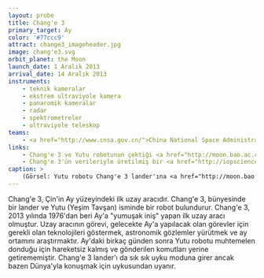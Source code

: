 ```yaml
---
layout: probe
title: Chang'e 3
primary_target: Ay
color: '#77ccc9'
attract: change3_imageheader.jpg
image: chang'e3.svg
orbit_planet: the Moon
launch_date: 1 Aralık 2013
arrival_date: 14 Aralık 2013
instruments:
    - teknik kameralar
    - ekstrem ultraviyole kamera
    - panaromik kameralar
    - radar
    - spektrometreler
    - ultraviyole teleskop
teams:
    - <a href="http://www.cnsa.gov.cn/">China National Space Administration</a>
links:
    - Chang'e 3 ve Yutu robotunun çektiği <a href="http://moon.bao.ac.cn/multimedia/img2dce3.jsp">Ay fotoğrafları</a>
    - Chang'e 3'ün verileriyle üretilmiş bir <a href="http://iopscience.iop.org/1674-4527/14/12">araştırma</a>
caption: >
    (Görsel: Yutu robotu Chang'e 3 lander'ına <a href="http://moon.bao.ac.cn/multimedia/img2dce3.jsp">bakarken</a>, Chinese Academy of Sciences)
---
```

Chang'e 3, Çin'in Ay yüzeyindeki ilk uzay aracıdır. Chang'e 3, bünyesinde bir lander ve Yutu (Yeşim Tavşan) isminde bir robot bulundurur. Chang'e 3, 2013 yılında 1976'dan beri Ay'a "yumuşak iniş" yapan ilk uzay aracı olmuştur. Uzay aracının görevi, gelecekte Ay'a yapılacak olan görevler için gerekli olan teknolojileri göstermek, astronomik gözlemler yürütmek ve ay ortamını araştırmaktır. Ay'daki birkaç günden sonra Yutu robotu muhtemelen donduğu için hareketsiz kalmış ve gönderilen komutları yerine getirememiştir. Chang'e 3 lander'ı da sık sık uyku moduna girer ancak bazen Dünya'yla konuşmak için uykusundan uyanır.
